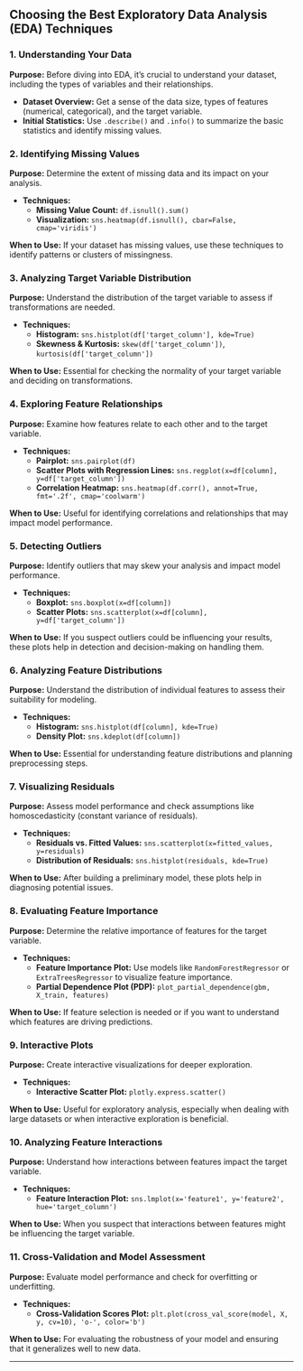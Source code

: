 ## **Choosing the Best Exploratory Data Analysis (EDA) Techniques**

### **1. Understanding Your Data**

**Purpose:** Before diving into EDA, it’s crucial to understand your dataset, including the types of variables and their relationships.

- **Dataset Overview:** Get a sense of the data size, types of features (numerical, categorical), and the target variable.
- **Initial Statistics:** Use `.describe()` and `.info()` to summarize the basic statistics and identify missing values.

### **2. Identifying Missing Values**

**Purpose:** Determine the extent of missing data and its impact on your analysis.

- **Techniques:**
  - **Missing Value Count:** `df.isnull().sum()`
  - **Visualization:** `sns.heatmap(df.isnull(), cbar=False, cmap='viridis')`

**When to Use:** If your dataset has missing values, use these techniques to identify patterns or clusters of missingness.

### **3. Analyzing Target Variable Distribution**

**Purpose:** Understand the distribution of the target variable to assess if transformations are needed.

- **Techniques:**
  - **Histogram:** `sns.histplot(df['target_column'], kde=True)`
  - **Skewness & Kurtosis:** `skew(df['target_column'])`, `kurtosis(df['target_column'])`

**When to Use:** Essential for checking the normality of your target variable and deciding on transformations.

### **4. Exploring Feature Relationships**

**Purpose:** Examine how features relate to each other and to the target variable.

- **Techniques:**
  - **Pairplot:** `sns.pairplot(df)`
  - **Scatter Plots with Regression Lines:** `sns.regplot(x=df[column], y=df['target_column'])`
  - **Correlation Heatmap:** `sns.heatmap(df.corr(), annot=True, fmt='.2f', cmap='coolwarm')`

**When to Use:** Useful for identifying correlations and relationships that may impact model performance.

### **5. Detecting Outliers**

**Purpose:** Identify outliers that may skew your analysis and impact model performance.

- **Techniques:**
  - **Boxplot:** `sns.boxplot(x=df[column])`
  - **Scatter Plots:** `sns.scatterplot(x=df[column], y=df['target_column'])`

**When to Use:** If you suspect outliers could be influencing your results, these plots help in detection and decision-making on handling them.

### **6. Analyzing Feature Distributions**

**Purpose:** Understand the distribution of individual features to assess their suitability for modeling.

- **Techniques:**
  - **Histogram:** `sns.histplot(df[column], kde=True)`
  - **Density Plot:** `sns.kdeplot(df[column])`

**When to Use:** Essential for understanding feature distributions and planning preprocessing steps.

### **7. Visualizing Residuals**

**Purpose:** Assess model performance and check assumptions like homoscedasticity (constant variance of residuals).

- **Techniques:**
  - **Residuals vs. Fitted Values:** `sns.scatterplot(x=fitted_values, y=residuals)`
  - **Distribution of Residuals:** `sns.histplot(residuals, kde=True)`

**When to Use:** After building a preliminary model, these plots help in diagnosing potential issues.

### **8. Evaluating Feature Importance**

**Purpose:** Determine the relative importance of features for the target variable.

- **Techniques:**
  - **Feature Importance Plot:** Use models like `RandomForestRegressor` or `ExtraTreesRegressor` to visualize feature importance.
  - **Partial Dependence Plot (PDP):** `plot_partial_dependence(gbm, X_train, features)`

**When to Use:** If feature selection is needed or if you want to understand which features are driving predictions.

### **9. Interactive Plots**

**Purpose:** Create interactive visualizations for deeper exploration.

- **Techniques:**
  - **Interactive Scatter Plot:** `plotly.express.scatter()`

**When to Use:** Useful for exploratory analysis, especially when dealing with large datasets or when interactive exploration is beneficial.

### **10. Analyzing Feature Interactions**

**Purpose:** Understand how interactions between features impact the target variable.

- **Techniques:**
  - **Feature Interaction Plot:** `sns.lmplot(x='feature1', y='feature2', hue='target_column')`

**When to Use:** When you suspect that interactions between features might be influencing the target variable.

### **11. Cross-Validation and Model Assessment**

**Purpose:** Evaluate model performance and check for overfitting or underfitting.

- **Techniques:**
  - **Cross-Validation Scores Plot:** `plt.plot(cross_val_score(model, X, y, cv=10), 'o-', color='b')`

**When to Use:** For evaluating the robustness of your model and ensuring that it generalizes well to new data.

---
